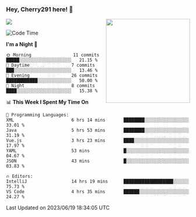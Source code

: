 ### Hey, Cherry291 here! 👋

![](https://metrics.lecoq.io/cherry291?template=classic&config.timezone=Asia%2FShanghai)
<img align='right' src="https://media.giphy.com/media/M9gbBd9nbDrOTu1Mqx/giphy.gif" width="230">
<!-- ![](https://github-readme-stats-ouuan.vercel.app/api?username=cherry291&theme=dark&show_icons=true) -->

<!--START_SECTION:waka-->
![Code Time](http://img.shields.io/badge/Code%20Time-57%20hrs%2039%20mins-blue)

**I'm a Night 🦉** 

```text
🌞 Morning                11 commits          █████░░░░░░░░░░░░░░░░░░░░   21.15 % 
🌆 Daytime                7 commits           ███░░░░░░░░░░░░░░░░░░░░░░   13.46 % 
🌃 Evening                26 commits          ████████████░░░░░░░░░░░░░   50.00 % 
🌙 Night                  8 commits           ████░░░░░░░░░░░░░░░░░░░░░   15.38 % 
```


📊 **This Week I Spent My Time On** 

```text
💬 Programming Languages: 
XML                      6 hrs 14 mins       ████████░░░░░░░░░░░░░░░░░   33.01 % 
Java                     5 hrs 53 mins       ████████░░░░░░░░░░░░░░░░░   31.19 % 
Vue.js                   3 hrs 23 mins       ████░░░░░░░░░░░░░░░░░░░░░   17.97 % 
YAML                     53 mins             █░░░░░░░░░░░░░░░░░░░░░░░░   04.67 % 
JSON                     43 mins             █░░░░░░░░░░░░░░░░░░░░░░░░   03.83 % 

🔥 Editors: 
IntelliJ                 14 hrs 19 mins      ███████████████████░░░░░░   75.73 % 
VS Code                  4 hrs 35 mins       ██████░░░░░░░░░░░░░░░░░░░   24.27 % 
```


 Last Updated on 2023/06/19 18:34:05 UTC
<!--END_SECTION:waka-->

<!--
**Cherry291/cherry291** is a ✨ _special_ ✨ repository because its `README.md` (this file) appears on your GitHub profile.

Here are some ideas to get you started:

- 🔭 I’m currently working on ...
- 🌱 I’m currently learning ...
- 👯 I’m looking to collaborate on ...
- 🤔 I’m looking for help with ...
- 💬 Ask me about ...
- 📫 How to reach me: ...
- 😄 Pronouns: ...
- ⚡ Fun fact: ...
-->
